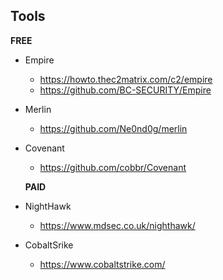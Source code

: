 
## Tools

**FREE**
- Empire
  - https://howto.thec2matrix.com/c2/empire
  - https://github.com/BC-SECURITY/Empire
- Merlin 
  - https://github.com/Ne0nd0g/merlin
- Covenant
  - https://github.com/cobbr/Covenant
  
  **PAID**
- NightHawk
  - https://www.mdsec.co.uk/nighthawk/
- CobaltSrike
  - https://www.cobaltstrike.com/
    
